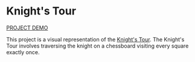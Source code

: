 # Knight's Tour

[PROJECT DEMO](https://brendonchow.github.io/knight-tour/index.html)

This project is a visual representation of the [Knight's Tour](https://en.wikipedia.org/wiki/Knight%27s_tour). The Knight's Tour involves traversing the knight on a chessboard visiting every square exactly once.
